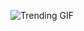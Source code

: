
<!-- GIF_SECTION -->
![Trending GIF](https://media4.giphy.com/media/v1.Y2lkPThiYjIxNzcya291dmhjajNxenM5N3psMzMyc2N5YW5tZnM1bHJjN21oZWVqcWljZSZlcD12MV9naWZzX3NlYXJjaCZjdD1n/gFwZfXIqD0eNW/giphy.gif)
<!-- END_GIF_SECTION -->
